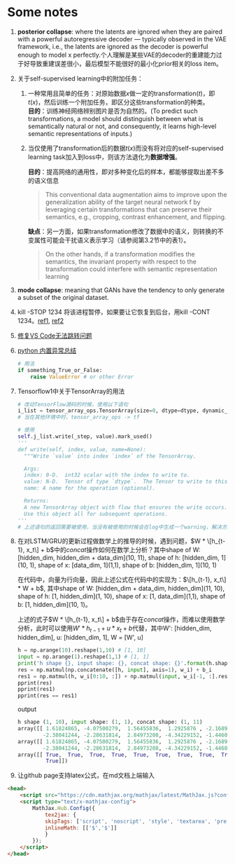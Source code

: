 <script type="text/x-mathjax-config">
  MathJax.Hub.Config({
    tex2jax: {
      inlineMath: [ ['$','$'], ["\\(","\\)"] ],
      processEscapes: true
    }
  });
</script>

<script src="https://cdn.mathjax.org/mathjax/latest/MathJax.js?config=TeX-AMS-MML_HTMLorMML" type="text/javascript"></script>

# Some notes

1. **posterior collapse**: where the latents are ignored when they are paired with a powerful autoregressive decoder — typically observed in the VAE framework, i.e., the latents are ignored as the decoder is powerful enough to model x perfectly.个人理解是某些VAE的decoder的重建能力过于好导致重建误差很小，最后模型不能很好的最小化prior相关的loss item。

2. 关于self-supervised learning中的附加任务：
    1. 一种常用且简单的任务：对原始数据$x$做一定的transformation($t$)，即$t(x)$，然后训练一个附加任务，即区分这些transformation的种类。    
        **目的**：训练神经网络辨别图片是否为自然的。(To predict such transformations, a model should distinguish between what is semantically natural or not, and consequently, it
        learns high-level semantic representations of inputs.)
    2. 当仅使用了transformation后的数据$t(x)$而没有将对应的self-supervised learning task加入到loss中，则该方法退化为**数据增强**。
        
        **目的**：提高网络的通用性，即对多种变化后的样本，都能够提取出差不多的语义信息
        
        > This conventional data augmentation aims to improve upon
        > the generalization ability of the target neural network f by
        > leveraging certain transformations that can preserve their semantics,
        > e.g., cropping, contrast enhancement, and flipping.
        
        **缺点**：另一方面，如果transformation修改了数据中的语义，则转换的不变属性可能会干扰语义表示学习（请参阅第3.2节中的表1）。
        
        > On the other hands, if a transformation modifies the semantics,
        > the invariant property with respect to the transformation
        > could interfere with semantic representation learning
3. **mode collapse**: meaning that GANs have the tendency to only generate a subset of the original dataset.

4. kill -STOP 1234 将该进程暂停，如果要让它恢复到后台，用kill -CONT 1234。[ref1](https://www.cnblogs.com/kexinxin/p/9939119.html), [ref2](https://www.jianshu.com/p/d4190447736e) 

5. [修复VS Code无法跳转问题](https://www.cnblogs.com/longjiang-uestc/p/11515571.html)

6. [python 内置异常总结](https://www.cnblogs.com/nmb-musen/p/10856023.html)
    ```python
    # 用法
    if something_True_or_False:
        raise ValueError # or other Error
    ```
  
7. Tensorflow1中关于TensorArray的用法
    ```python
    # 改动TensorFlow源码的时候，使用以下语句
    i_list = tensor_array_ops.TensorArray(size=0, dtype=dtype, dynamic_size=True, name='i_list', clear_after_read=True)
    # 当在其他环境中时，tensor_array_ops -> tf

    # 使用
    self.j_list.write(_step, value).mark_used()
    '''
    def write(self, index, value, name=None):
      """Write `value` into index `index` of the TensorArray.

      Args:
      index: 0-D.  int32 scalar with the index to write to.
      value: N-D.  Tensor of type `dtype`.  The Tensor to write to this index.
      name: A name for the operation (optional).

      Returns:
      A new TensorArray object with flow that ensures the write occurs.
      Use this object all for subsequent operations.
    '''
    # 上述语句的返回需要被使用，当没有被使用的时候会在log中生成一个warning，解决方案是在write()后使用方法：mark_used()
    ```

8. 在对LSTM/GRU的更新过程做数学上的推导的时候，遇到问题，$W * \[h_{t-1}, x_t\] + b$中的$concat$操作如何在数学上分析？其中shape of W: \[hidden_dim, hidden_dim + data_dim\](10, 11), shape of h: \[hidden_dim, 1\](10, 1), shape of x: \[data_dim, 1\](1,1), shape of b: \[hidden_dim, 1\](10, 1)

    在代码中，向量为行向量，因此上述公式在代码中的实现为：$\[h_{t-1}, x_t\] * W + b$, 其中shape of W: \[hidden_dim + data_dim, hidden_dim\](11, 10), shape of h: \[1, hidden_dim\](1, 10), shape of x: \[1, data_dim\](1,1), shape of b: \[1, hidden_dim\](10, 1)。
  
    上述的式子$W * \[h_{t-1}, x_t\] + b$由于存在$concat$操作，而难以使用数学分析，此时可以使用$W' * h_{t-1} + u * x_t + b$代替，其中W': \[hidden_dim, hidden_dim\], u: \[hidden_dim, 1\], W = \[W', u\]
    
    ```python
    h = np.arange(10).reshape(1,10) # [1, 10]
    input = np.arange(1).reshape(1,1) # [1, 1]
    print('h shape {}, input shape: {}, concat shape: {}'.format(h.shape, input.shape, np.concatenate([h, input], axis=1).shape))
    res = np.matmul(np.concatenate([h, input], axis=1), w_i) + b_i
    res1 = np.matmul(h, w_i[0:10, :]) + np.matmul(input, w_i[-1, :].reshape(1, 10)) + b_i
    pprint(res)
    pprint(res1)
    pprint(res == res1)
    ```
    output
    ```python
    h shape (1, 10), input shape: (1, 1), concat shape: (1, 11)
    array([[ 1.61824865, -4.07500279,  1.56455836,  1.2925876 , -2.16892738,
            -2.38041244, -2.28631814,  2.84973208, -4.34229152, -1.44608608]])
    array([[ 1.61824865, -4.07500279,  1.56455836,  1.2925876 , -2.16892738,
            -2.38041244, -2.28631814,  2.84973208, -4.34229152, -1.44608608]])
    array([[ True,  True,  True,  True,  True,  True,  True,  True,  True,
             True]])
    ```

9. 让github page支持latex公式，在md文档上端输入

```html
<head>
    <script src="https://cdn.mathjax.org/mathjax/latest/MathJax.js?config=TeX-AMS-MML_HTMLorMML" type="text/javascript"></script>
    <script type="text/x-mathjax-config">
        MathJax.Hub.Config({
            tex2jax: {
            skipTags: ['script', 'noscript', 'style', 'textarea', 'pre'],
            inlineMath: [['$','$']]
            }
        });
    </script>
</head>
```
